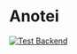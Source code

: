# Anotei
[![Test Backend](https://github.com/jsappsbr/anotei/actions/workflows/test_backend.yml/badge.svg)](https://github.com/jsappsbr/anotei/actions/workflows/test_backend.yml)
